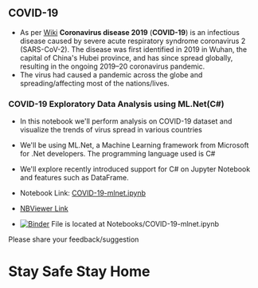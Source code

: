 ## COVID-19
- As per [Wiki](https://en.wikipedia.org/wiki/Coronavirus_disease_2019) **Coronavirus disease 2019** (**COVID-19**) is an infectious disease caused by severe acute respiratory syndrome coronavirus 2 (SARS-CoV-2). The disease was first identified in 2019 in Wuhan, the capital of China's Hubei province, and has since spread globally, resulting in the ongoing 2019–20 coronavirus pandemic.
- The virus had caused a pandemic across the globe and spreading/affecting most of the nations/lives. 

### COVID-19 Exploratory Data Analysis using ML.Net(C#)

- In this notebook we'll perform analysis on COVID-19 dataset and visualize the trends of virus spread in various countries

- We'll be using ML.Net, a Machine Learning framework from Microsoft for .Net developers. The programming language used is C#

- We'll explore recently introduced support for C# on Jupyter Notebook and features such as DataFrame.

- Notebook Link: [COVID-19-mlnet.ipynb](./COVID-19-mlnet.ipynb)

- [NBViewer Link](https://nbviewer.jupyter.org/github/praveenraghuvanshi1512/covid-19/blob/fb4c762284997a035d1892310e27ab815d43ac5b/COVID-19-mlnet.ipynb)

- [![Binder](https://mybinder.org/badge_logo.svg)](https://mybinder.org/v2/gh/praveenraghuvanshi1512/covid-19/master) File is located at Notebooks/COVID-19-mlnet.ipynb

  

Please share your feedback/suggestion

# Stay Safe Stay Home 



